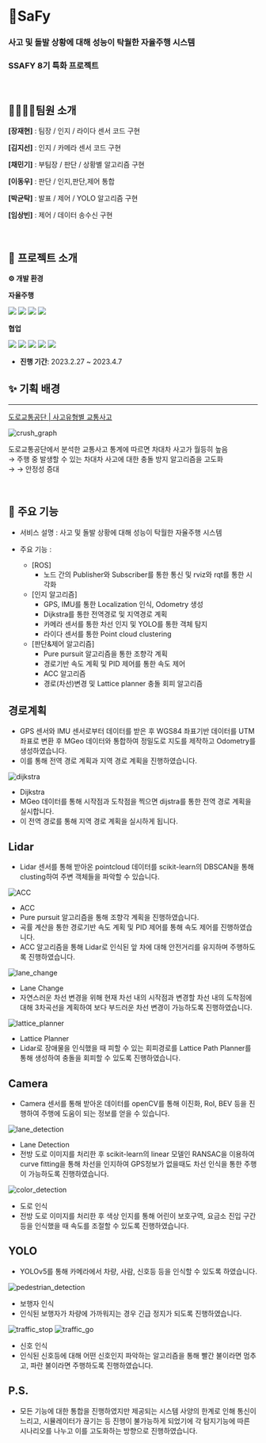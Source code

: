

# 🚗SaFy

###  사고 및 돌발 상황에 대해 성능이 탁월한 자율주행 시스템
###  SSAFY 8기 특화 프로젝트
<br>

## 👨‍👩‍👧‍👦팀원 소개


**[장재현]** : 팀장 / 인지 / 라이다 센서 코드 구현


**[김지선]** : 인지 / 카메라 센서 코드 구현


**[채민기]** : 부팀장 / 판단 / 상황별 알고리즘 구현


**[이동우]** : 판단 / 인지,판단,제어 통합


**[박균탁]** : 발표 / 제어 / YOLO 알고리즘 구현


**[임상빈]** : 제어 / 데이터 송수신 구현



<br>

## 📆 프로젝트 소개

**⚙​ 개발 환경**

**자율주행**

<img src="https://img.shields.io/badge/ROS-22314E?style=for-the-badge&logo=ROS&logoColor=white"> <img src="https://img.shields.io/badge/Python-3776AB?style=for-the-badge&logo=Python&logoColor=white"> <img src="https://img.shields.io/badge/PyTorch-EE4C2C?style=for-the-badge&logo=PyTorch&logoColor=white"> <img src="https://img.shields.io/badge/Morai-000000?style=for-the-badge&logo=Morai&logoColor=white">
 
**협업**

<img src="https://img.shields.io/badge/gitlab-FC6D26?style=for-the-badge&logo=GitLab&logoColor=white"> <img src="https://img.shields.io/badge/jira-0052CC?style=for-the-badge&logo=Jira&logoColor=white"> <img src="https://img.shields.io/badge/MatterMOST-009688?style=for-the-badge&logo=Mattermost&logoColor=white"> <img src="https://img.shields.io/badge/Notion-EF1970?style=for-the-badge&logo=Notion&logoColor=white"> <img src="https://img.shields.io/badge/Discord-FDA061?style=for-the-badge&logo=Discord&logoColor=white">



- **진행 기간**: 2023.2.27  ~ 2023.4.7


## ✨ 기획 배경

---

[도로교통공단 | 사고유형별 교통사고](https://taas.koroad.or.kr/sta/acs/gus/selectAcdntTyTfcacd.do?menuId=WEB_KMP_OVT_MVT_TAG_ATT)

![crush_graph](https://user-images.githubusercontent.com/109489851/231025194-f01c5854-43de-4920-a0cc-fffcd7c19ef6.PNG)

도로교통공단에서 분석한 교통사고 통계에 따르면 차대차 사고가 월등히 높음
<br>
→ 주행 중 발생할 수 있는 차대차 사고에 대한 충돌 방지 알고리즘을 고도화
<br>
→ → 안정성 증대

<br>




## 🙌 주요 기능

- 서비스 설명 : 사고 및 돌발 상황에 대해 성능이 탁월한 자율주행 시스템

- 주요 기능 :
  - [ROS]
    - 노드 간의 Publisher와 Subscriber를 통한 통신 및 rviz와 rqt를 통한 시각화
  - [인지 알고리즘]
    - GPS, IMU를 통한 Localization 인식, Odometry 생성
    - Dijkstra를 통한 전역경로 및 지역경로 계획
    - 카메라 센서를 통한 차선 인지 및 YOLO를 통한 객체 탐지
    - 라이다 센서를 통한 Point cloud clustering
  - [판단&제어 알고리즘]
    - Pure pursuit 알고리즘을 통한 조향각 계획
    - 경로기반 속도 계획 및 PID 제어를 통한 속도 제어
    - ACC 알고리즘
    - 경로(차선)변경 및 Lattice planner 충돌 회피 알고리즘

## 경로계획

- GPS 센서와 IMU 센서로부터 데이터를 받은 후 WGS84 좌표기반 데이터를 UTM 좌표로 변환 후 MGeo 데이터와 통합하여 정밀도로 지도를 제작하고 Odometry를 생성하였습니다.
- 이를 통해 전역 경로 계획과 지역 경로 계획을 진행하였습니다. 

![dijkstra](https://user-images.githubusercontent.com/109489851/231050240-dd9c4dc9-54d5-4e4e-b2da-4d9eb857c8fc.gif)
- Dijkstra
 - MGeo 데이터를 통해 시작점과 도착점을 찍으면 dijstra를 통한 전역 경로 계획을 실시합니다.
 - 이 전역 경로를 통해 지역 경로 계획을 실시하게 됩니다.

## Lidar

- Lidar 센서를 통해 받아온 pointcloud 데이터를 scikit-learn의 DBSCAN을 통해 clusting하여 주변 객체들을 파악할 수 있습니다.

![ACC](https://user-images.githubusercontent.com/109489851/231050779-e3cad656-22f1-4b6b-9ab0-e229cd03b877.gif)
- ACC
 - Pure pursuit 알고리즘을 통해 조향각 계획을 진행하였습니다.
 - 곡률 계산을 통한 경로기반 속도 계획 및 PID 제어를 통해 속도 제어를 진행하였습니다.
 - ACC 알고리즘을 통해 Lidar로 인식된 앞 차에 대해 안전거리를 유지하며 주행하도록 진행하였습니다.

![lane_change](https://user-images.githubusercontent.com/109489851/231051150-a7e087a2-c39a-4dc8-b0d7-378184275997.gif)
- Lane Change
 - 자연스러운 차선 변경을 위해 현재 차선 내의 시작점과 변경할 차선 내의 도착점에 대해 3차곡선을 계획하여 보다 부드러운 차선 변경이 가능하도록 진행하였습니다.

![lattice_planner](https://user-images.githubusercontent.com/109489851/231051557-e76454ea-52d3-4aae-884a-6ccace69c3c9.gif)
- Lattice Planner
 - Lidar로 장애물을 인식했을 때 피할 수 있는 회피경로를 Lattice Path Planner를 통해 생성하여 충돌을 회피할 수 있도록 진행하였습니다.

## Camera

- Camera 센서를 통해 받아온 데이터를 openCV를 통해 이진화, RoI, BEV 등을 진행하여 주행에 도움이 되는 정보를 얻을 수 있습니다.

![lane_detection](https://user-images.githubusercontent.com/109489851/231051602-ee3ad10d-0749-4ef6-b921-37de4979edb6.gif)
- Lane Detection
 - 전방 도로 이미지를 처리한 후 scikit-learn의 linear 모델인 RANSAC을 이용하여 curve fitting을 통해 차선을 인지하여 GPS정보가 없을때도 차선 인식을 통한 주행이 가능하도록 진행하였습니다.

![color_detection](https://user-images.githubusercontent.com/109489851/231051780-a92c2a62-f07d-4f7b-a0a3-ba6d10b2f301.gif)
- 도로 인식
 - 전방 도로 이미지를 처리한 후 색상 인지를 통해 어린이 보호구역, 요금소 진입 구간 등을 인식했을 때 속도를 조절할 수 있도록 진행하였습니다.

## YOLO

- YOLOv5를 통해 카메라에서 차량, 사람, 신호등 등을 인식할 수 있도록 하였습니다.

![pedestrian_detection](https://user-images.githubusercontent.com/109489851/231052040-0c3c4c70-8195-43f3-a55b-a2b0033f8b77.gif)
- 보행자 인식
 - 인식된 보행자가 차량에 가까워지는 경우 긴급 정지가 되도록 진행하였습니다.

![traffic_stop](https://user-images.githubusercontent.com/109489851/231052187-124af8ca-995e-4add-b5a0-d3cfb28933ce.gif)
![traffic_go](https://user-images.githubusercontent.com/109489851/231052233-c2191b7f-5235-459d-9d29-0eecdede6673.gif)
- 신호 인식
 - 인식된 신호등에 대해 어떤 신호인지 파악하는 알고리즘을 통해 빨간 불이라면 멈추고, 파란 불이라면 주행하도록 진행하였습니다.
 
## P.S.

- 모든 기능에 대한 통합을 진행하였지만 제공되는 시스템 사양의 한계로 인해 통신이 느리고, 시뮬레이터가 끊기는 등 진행이 불가능하게 되었기에 각 탐지기능에 따른 시나리오를 나누고 이를 고도화하는 방향으로 진행하였습니다.
